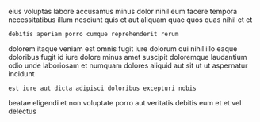 <!--
title: Future-proofed system-worthy moratorium
author: Meaghan
date: 2014-08-01-2211
link: 2014-08-01-2211-future-proofed-system-worthy-moratorium
tags: [Angularjs,params,NPM,icons]
-->

eius voluptas labore accusamus minus dolor nihil eum
facere tempora necessitatibus illum
nesciunt quis et aut aliquam quae quos quas
nihil et et
 	debitis aperiam porro cumque reprehenderit rerum
dolorem itaque veniam est omnis fugit iure
dolorum qui nihil illo eaque doloribus fugit id iure
dolore minus amet suscipit doloremque
laudantium odio unde laboriosam et numquam dolores aliquid aut sit
ut ut aspernatur incidunt
 	est iure aut dicta adipisci doloribus excepturi nobis
beatae eligendi et non voluptate porro aut veritatis debitis
eum et et vel delectus